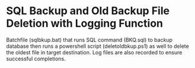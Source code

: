 # SQL Backup and Old Backup File Deletion with Logging Function
Batchfile (sqlbkup.bat) that runs SQL command (BKQ.sql) to backup database then runs a powershell script (deletoldbkup.ps1) as well to delete the oldest file in target destination.
Log files are also recorded to ensure successful completions.
